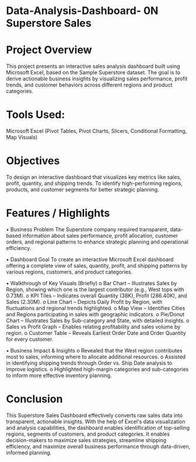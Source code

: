 # Data-Analysis-Dashboard-  0N Superstore Sales 


# Project Overview

This project presents an interactive sales analysis dashboard built using Microsoft Excel, based on the Sample Superstore dataset. The goal is to derive actionable business insights by visualizing sales performance, profit trends, and customer behaviors across different regions and product categories.

# Tools Used:

Microsoft Excel (Pivot Tables, Pivot Charts, Slicers, Conditional Formatting, Map Visuals)


# Objectives
To design an interactive dashboard that visualizes key metrics like sales, profit, quantity, and shipping trends.
To identify high-performing regions, products, and customer segments for better strategic planning.



# Features / Highlights

•	 Business Problem
The Superstore company required transparent, data-based information about sales performance, profit allocation, customer orders, and regional patterns to enhance strategic planning and operational efficiency.

•	Dashboard Goal
To create an interactive Microsoft Excel dashboard offering a complete view of sales, quantity, profit, and shipping patterns by various regions, customers, and product categories.

•	Walkthrough of Key Visuals (Briefly)
  o	Bar Chart – Illustrates Sales by Region, showing which one is the largest contributor (e.g., West tops with 0.73M).
  o	KPI Tiles – Indicates overall Quantity (38K), Profit (286.40K), and Sales (2.30M).
  o	Line Chart – Depicts Daily Profit by Region, with fluctuations and regional trends highlighted.
  o	Map View – Identifies Cities and Regions participating in sales with geographic indicators.
  o	Pie/Donut Chart – Illustrates Sales by Sub-category and State, with detailed insights.
  o	Sales vs Profit Graph – Enables relating profitability and sales volume by region.
  o	Customer Table – Reveals Earliest Order Date and Order Quantity for every customer.
  
 •	Business Impact & Insights
   o	Revealed that the West region contributes most to sales, informing where to allocate additional resources.
   o	Assisted in identifying shipping trends through Order vs. Ship Date analysis to improve logistics.
   o	Highlighted high-margin categories and sub-categories to inform more effective inventory planning.

# Conclusion
This Superstore Sales Dashboard effectively converts raw sales data into transparent, actionable insights. With the help of Excel's data visualization and analysis capabilities, the dashboard enables identification of top-selling regions, segments of customers, and product categories. It enables decision-makers to maximize sales strategies, streamline shipping efficiency, and maximize overall business performance through data-driven, informed planning.

